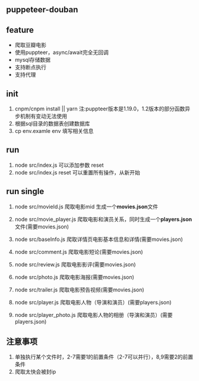 ## puppeteer-douban

## feature
- 爬取豆瓣电影
- 使用puppteer，async/await完全无回调
- mysql存储数据
- 支持断点执行
- 支持代理

## init
1. cnpm/cnpm install || yarn 注:puppteer版本是1.19.0，1.2版本的部分函数异步机制有变动无法使用
2. 根据sql目录的数据表创建数据库
3. cp env.examle env 填写相关信息

## run
1. node src/index.js 可以添加参数 reset
2. node src/index.js reset 可以重置所有操作，从新开始

## run single
1. node src/movieId.js 爬取电影mid 生成一个**movies.json**文件

2. node src/movie_player.js 爬取电影和演员关系，同时生成一个**players.json**文件(需要movies.json)
3. node src/baseInfo.js 爬取详情页电影基本信息和详情(需要movies.json)
4. node src/comment.js 爬取电影短论(需要movies.json)
5. node src/review.js 爬取电影影评(需要movies.json)
6. node src/photo.js 爬取电影海报(需要movies.json)
7. node src/trailer.js 爬取电影预告视频(需要movies.json)

8. node src/player.js 爬取电影人物（导演和演员）(需要players.json)
9. node src/player_photo.js 爬取电影人物的相册（导演和演员）(需要players.json)

## 注意事项
1. 单独执行某个文件时，2-7需要1的前置条件（2-7可以并行），8,9需要2的前置条件
2. 爬取太快会被封ip
